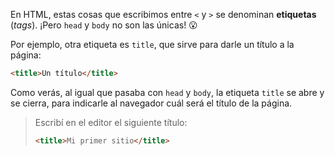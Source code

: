 En HTML, estas cosas que escribimos entre `<` y  `>` se denominan **etiquetas** (_tags_). ¡Pero `head` y `body` no son las únicas! :open_mouth:

Por ejemplo, otra etiqueta es `title`, que sirve para darle un título a la página: 

```html
<title>Un título</title>
```

Como verás, al igual que pasaba con `head` y `body`, la etiqueta `title` se abre y se cierra, para indicarle al navegador cuál será el título de la página.

> Escribí en el editor el siguiente título:
>
> ```html
> <title>Mi primer sitio</title>
> ```
